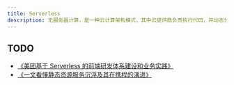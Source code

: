 ```yaml
---
title: Serverless
description: 无服务器计算，是一种云计算架构模式，其中云提供商负责执行代码，并动态分配计算资源
---
```


## TODO

* [《美团基于 Serverless 的前端研发体系建设和业务实践》](https://mp.weixin.qq.com/s?__biz=MzUxMzcxMzE5Ng==&mid=2247518699&idx=1&sn=b73ed265b45972548bb33c3fd83499f3&chksm=f9523ca8ce25b5be93a163a92401abed5663520f789db2aea782461a353e54e4086df1ee6535&scene=21)
* [《一文看懂静态资源服务沉浮及其在携程的演进》](https://blog.csdn.net/ctrip_tech/article/details/106699913)
